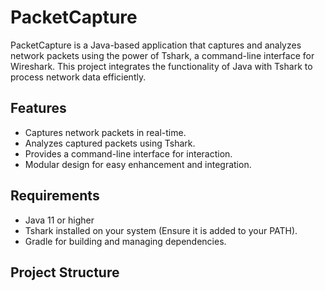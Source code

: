 # PacketCapture

PacketCapture is a Java-based application that captures and analyzes network packets using the power of Tshark, a command-line interface for Wireshark. This project integrates the functionality of Java with Tshark to process network data efficiently.

## Features

-   Captures network packets in real-time.
-   Analyzes captured packets using Tshark.
-   Provides a command-line interface for interaction.
-   Modular design for easy enhancement and integration.

## Requirements

-   Java 11 or higher
-   Tshark installed on your system (Ensure it is added to your PATH).
-   Gradle for building and managing dependencies.

## Project Structure
